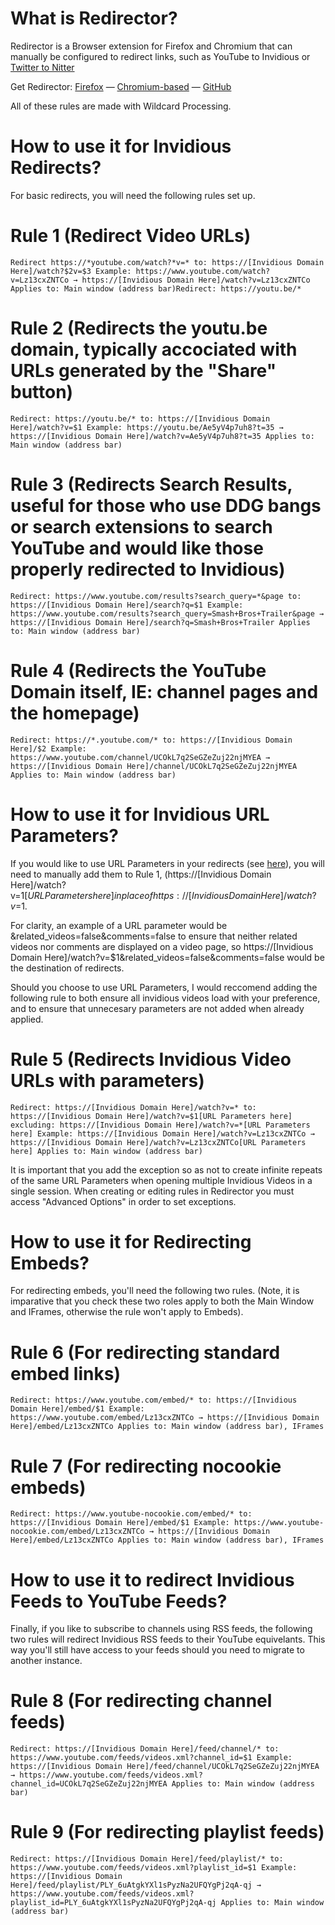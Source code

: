 # What is Redirector?

Redirector is a Browser extension for Firefox and Chromium that can manually be configured to redirect links, such as YouTube to Invidious or [Twitter to Nitter](https://github.com/zedeus/nitter/wiki/Extensions#redirector)

Get Redirector: [Firefox](https://addons.mozilla.org/en-US/firefox/addon/redirector/) — [Chromium-based](https://chrome.google.com/webstore/detail/redirector/ocgpenflpmgnfapjedencafcfakcekcd) — [GitHub](https://github.com/einaregilsson/Redirector)

All of these rules are made with Wildcard Processing. 

# How to use it for Invidious Redirects?

For basic redirects, you will need the following rules set up.

# Rule 1 (Redirect Video URLs)

`Redirect https://*youtube.com/watch?*v=*
 to: https://[Invidious Domain Here]/watch?$2v=$3
 Example: https://www.youtube.com/watch?v=Lz13cxZNTCo → https://[Invidious Domain Here]/watch?v=Lz13cxZNTCo
 Applies to: Main window (address bar)Redirect: https://youtu.be/*`

# Rule 2 (Redirects the youtu.be domain, typically accociated with URLs generated by the "Share" button)

`Redirect: https://youtu.be/*
to: https://[Invidious Domain Here]/watch?v=$1
Example: https://youtu.be/Ae5yV4p7uh8?t=35 → https://[Invidious Domain Here]/watch?v=Ae5yV4p7uh8?t=35
Applies to: Main window (address bar)`

# Rule 3 (Redirects Search Results, useful for those who use DDG bangs or search extensions to search YouTube and would like those properly redirected to Invidious)

`Redirect: https://www.youtube.com/results?search_query=*&page
to: https://[Invidious Domain Here]/search?q=$1
Example: https://www.youtube.com/results?search_query=Smash+Bros+Trailer&page → https://[Invidious Domain Here]/search?q=Smash+Bros+Trailer
Applies to: Main window (address bar)`


# Rule 4 (Redirects the YouTube Domain itself, IE: channel pages and the homepage)

`Redirect: https://*.youtube.com/*
to: https://[Invidious Domain Here]/$2
Example: https://www.youtube.com/channel/UCOkL7q2SeGZeZuj22njMYEA → https://[Invidious Domain Here]/channel/UCOkL7q2SeGZeZuj22njMYEA
Applies to: Main window (address bar)`

# How to use it for Invidious URL Parameters?

If you would like to use URL Parameters in your redirects (see [here](https://github.com/cloudrac3r/invidious-documentation/blob/master/List-of-URL-parameters.md)), you will need to manually add them to Rule 1, (https://[Invidious Domain Here]/watch?v=$1[URL Parameters here] in place of https://[Invidious Domain Here]/watch?v=$1.

For clarity, an example of a URL parameter would be &related_videos=false&comments=false to ensure that neither related videos nor comments are displayed on a video page, so https://[Invidious Domain Here]/watch?v=$1&related_videos=false&comments=false would be the destination of redirects.

Should you choose to use URL Parameters, I would reccomend adding the following rule to both ensure all invidious videos load with your preference, and to ensure that unnecesary parameters are not added when already applied. 

# Rule 5 (Redirects Invidious Video URLs with parameters)

`Redirect: https://[Invidious Domain Here]/watch?v=*
to: https://[Invidious Domain Here]/watch?v=$1[URL Parameters here]
excluding: https://[Invidious Domain Here]/watch?v=*[URL Parameters here]
Example: https://[Invidious Domain Here]/watch?v=Lz13cxZNTCo → https://[Invidious Domain Here]/watch?v=Lz13cxZNTCo[URL Parameters here]
Applies to: Main window (address bar)`

It is important that you add the exception so as not to create infinite repeats of the same URL Parameters when opening multiple Invidious Videos in a single session. When creating or editing rules in Redirector you must access "Advanced Options" in order to set exceptions. 

# How to use it for Redirecting Embeds?

For redirecting embeds, you'll need the following two rules. (Note, it is imparative that you check these two roles apply to both the Main Window and IFrames, otherwise the rule won't apply to Embeds).

# Rule 6 (For redirecting standard embed links)

`Redirect: https://www.youtube.com/embed/*
to: https://[Invidious Domain Here]/embed/$1
Example: https://www.youtube.com/embed/Lz13cxZNTCo → https://[Invidious Domain Here]/embed/Lz13cxZNTCo
Applies to: Main window (address bar), IFrames`

# Rule 7 (For redirecting nocookie embeds)

`Redirect: https://www.youtube-nocookie.com/embed/*
to: https://[Invidious Domain Here]/embed/$1
Example: https://www.youtube-nocookie.com/embed/Lz13cxZNTCo → https://[Invidious Domain Here]/embed/Lz13cxZNTCo
Applies to: Main window (address bar), IFrames`



# How to use it to redirect Invidious Feeds to YouTube Feeds?

Finally, if you like to subscribe to channels using RSS feeds, the following two rules will redirect Invidious RSS feeds to their YouTube equivelants. This way you'll still have access to your feeds should you need to migrate to another instance. 

# Rule 8 (For redirecting channel feeds)

`Redirect: https://[Invidious Domain Here]/feed/channel/*
to: https://www.youtube.com/feeds/videos.xml?channel_id=$1
Example: https://[Invidious Domain Here]/feed/channel/UCOkL7q2SeGZeZuj22njMYEA → https://www.youtube.com/feeds/videos.xml?channel_id=UCOkL7q2SeGZeZuj22njMYEA
Applies to: Main window (address bar)`

# Rule 9 (For redirecting playlist feeds)

`Redirect: https://[Invidious Domain Here]/feed/playlist/*
to: https://www.youtube.com/feeds/videos.xml?playlist_id=$1
Example: https://[Invidious Domain Here]/feed/playlist/PLY_6uAtgkYXl1sPyzNa2UFQYgPj2qA-qj → https://www.youtube.com/feeds/videos.xml?playlist_id=PLY_6uAtgkYXl1sPyzNa2UFQYgPj2qA-qj
Applies to: Main window (address bar)`



